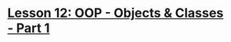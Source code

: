 # [Lesson 12: OOP - Objects & Classes - Part 1](https://colab.research.google.com/drive/10kCAqWJarynBmsvZwD9OAo9SYDq6Bwvr?usp=sharing)
